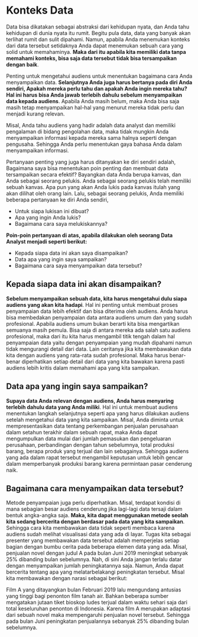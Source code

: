 # Konteks Data

Data bisa dikatakan sebagai abstraksi dari kehidupan nyata, dan Anda tahu kehidupan di dunia nyata itu rumit. Begitu pula data, data yang banyak akan terlihat rumit dan sulit dipahami. Namun, apabila Anda menemukan konteks dari data tersebut setidaknya Anda dapat menemukan sebuah cara yang solid untuk memahaminya. **Maka dari itu apabila kita memiliki data tanpa memahami konteks, bisa saja data tersebut tidak bisa tersampaikan dengan baik**. 

Penting untuk mengetahui audiens untuk menentukan bagaimana cara Anda menyampaikan data. **Selanjutnya Anda juga harus bertanya pada diri Anda sendiri, Apakah mereka perlu tahu dan apakah Anda ingin mereka tahu? Hal ini harus bisa Anda jawab terlebih dahulu sebelum menyampaikan data kepada audiens**. Apabila Anda masih belum, maka Anda bisa saja masih tetap menyampaikan hal-hal yang menurut mereka tidak perlu dan menjadi kurang relevan.

Misal, Anda tahu audiens yang hadir adalah data analyst dan memiliki pengalaman di bidang pengolahan data, maka tidak mungkin Anda menyampaikan informasi kepada mereka sama halnya seperti dengan pengusaha. Sehingga Anda perlu menentukan gaya bahasa Anda dalam menyampaikan informasi.

Pertanyaan penting yang juga harus ditanyakan ke diri sendiri adalah, Bagaimana saya bisa menentukan poin penting dan membuat data tersampaikan secara efektif? Bayangkan data Anda berupa kanvas, dan Anda sebagai seorang pelukis. Anda sebagai seorang pelukis telah memiliki sebuah kanvas. Apa pun yang akan Anda lukis pada kanvas itulah yang akan dilihat oleh orang lain. Lalu, sebagai seorang pelukis, Anda memiliki beberapa pertanyaan ke diri Anda sendiri, 

- Untuk siapa lukisan ini dibuat?
- Apa yang ingin Anda lukis?
- Bagaimana cara saya melukiskannya?

**Poin-poin pertanyaan di atas, apabila dilakukan oleh seorang Data Analyst menjadi seperti berikut:**

- Kepada siapa data ini akan saya disampaikan?
- Data apa yang ingin saya sampaikan?
- Bagaimana cara saya menyampaikan data tersebut?

## Kepada siapa data ini akan disampaikan?

**Sebelum menyampaikan sebuah data, kita harus mengetahui dulu siapa audiens yang akan kita hadapi**. Hal ini penting untuk membuat proses penyampaian data lebih efektif dan bisa diterima oleh audiens. Anda harus bisa membedakan penyampaian data antara audiens umum dan yang sudah profesional. Apabila audiens umum bukan berarti kita bisa mengartikan semuanya masih pemula. Bisa saja di antara mereka ada salah satu audiens profesional, maka dari itu kita harus mengambil titik tengah dalam hal penyampaian data yaitu dengan penyampaian yang mudah dipahami namun tidak mengurangi detail dari data. Lain ceritanya jika kita membawakan data kita dengan audiens yang rata-rata sudah profesional. Maka harus benar-benar diperhatikan setiap detail dari data yang kita bawakan karena pasti audiens lebih kritis dalam memahami apa yang kita sampaikan.

## Data apa yang ingin saya sampaikan?

**Supaya data Anda relevan dengan audiens, Anda harus menyaring terlebih dahulu data yang Anda miliki**. Hal ini untuk membuat audiens menentukan langkah selanjutnya seperti apa yang harus dilakukan audiens setelah mengetahui data yang kita sampaikan. Misal, Anda diminta untuk mempresentasikan data tentang perkembangan penjualan perusahaan dalam setahun terakhir dalam sebuah rapat, maka Anda dapat mengumpulkan data mulai dari jumlah pemasukan dan pengeluaran perusahaan, perbandingan dengan tahun sebelumnya, total produksi barang, berapa produk yang terjual dan lain sebagainya. Sehingga audiens yang ada dalam rapat tersebut mengambil keputusan untuk lebih gencar dalam memperbanyak produksi barang karena permintaan pasar cenderung naik.

## Bagaimana cara menyampaikan data tersebut?

Metode penyampaian juga perlu diperhatikan. Misal, terdapat kondisi di mana sebagian besar audiens cenderung jika lagi-lagi data tersaji dalam bentuk angka-angka saja. **Maka, kita dapat menggunakan metode seolah kita sedang bercerita dengan berdasar pada data yang kita sampaikan**. Sehingga cara kita membawakan data tidak seperti membaca karena audiens sudah melihat visualisasi data yang ada di layar. Tugas kita sebagai presenter yang membawakan data tersebut adalah memperjelas setiap bagian dengan bumbu cerita pada beberapa elemen data yang ada. Misal, penjualan novel dengan judul A pada bulan Juni 2019 meningkat sebanyak 25% dibanding bulan sebelumnya. Nah, di sini Anda jangan terlalu datar dengan menyampaikan jumlah peningkatannya saja. Namun, Anda dapat bercerita tentang apa yang melatarbelakangi peningkatan tersebut. Misal kita membawakan dengan narasi sebagai berikut:

Film A yang ditayangkan bulan Februari 2019 lalu mengundang antusias yang tinggi bagi penonton film tanah air. Bahkan beberapa sumber mengatakan jutaan tiket bioskop ludes terjual dalam waktu sehari saja dari total keseluruhan penonton di Indonesia. Karena film A merupakan adaptasi dari sebuah novel maka mempengaruhi penjualan novel tersebut. Sehingga pada bulan Juni peningkatan penjualannya sebanyak 25% dibanding bulan sebelumnya.